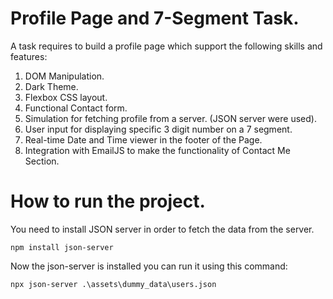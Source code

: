 # Profile Page and 7-Segment Task.

A task requires to build a profile page which support the following skills and features:

1. DOM Manipulation.
2. Dark Theme.
3. Flexbox CSS layout.
4. Functional Contact form.
5. Simulation for fetching profile from a server. (JSON server were used).
6. User input for displaying specific 3 digit number on a 7 segment.
7. Real-time Date and Time viewer in the footer of the Page.
8. Integration with EmailJS to make the functionality of Contact Me Section.

# How to run the project.

You need to install JSON server in order to fetch the data from the server.
```shell
npm install json-server
```

Now the json-server is installed you can run it using this command: 
```shell
npx json-server .\assets\dummy_data\users.json
```

